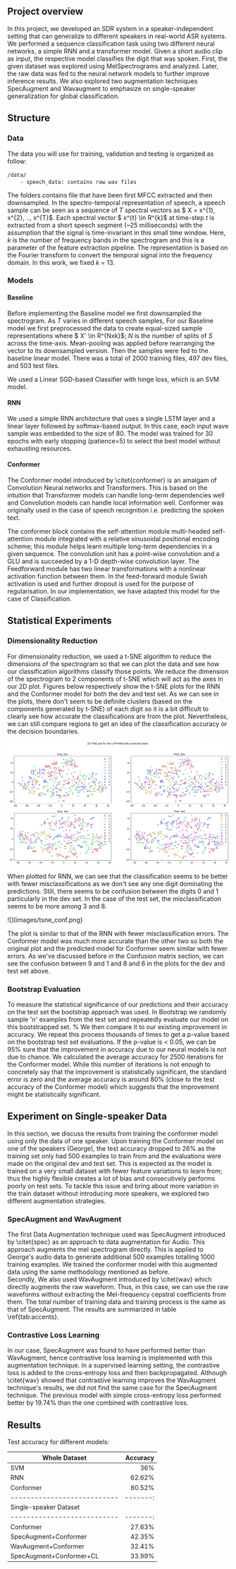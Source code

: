 ## Project overview

In this project, we developed an SDR system in a speaker-independent setting that can generalize to different speakers in real-world ASR systems. We performed a sequence classification task using two different neural networks, a simple RNN and a transformer model. Given a short audio clip as input, the respective model classifies the digit that was spoken. First, the given dataset was explored using MelSpectrograms and analyzed. Later, the raw data was fed to the neural network models to further improve inference results. We also explored two augmentation techniques SpecAugment and Wavaugment to emphasize on single-speaker generalization for global classification.  


## Structure

### Data

The data you will use for training, validation and testing is organized as follow:
```
/data/
    - speech_data: contains raw wav files
```

The folders contains file that have been first MFCC extracted and then downsampled. In the spectro-temporal representation of speech, a speech sample can be seen as a sequence of  $T$  spectral vectors as  $ X = x^{1}, x^{2}, .., x^{T}$. Each spectral vector  $ x^{t} \in R^{k}$  at time-step  $t$  is extracted from a short speech segment (~25 milliseconds) with the assumption that the signal is time-invariant in this small time window. Here,  $k$  is the number of frequency bands in the spectrogram and this is a parameter of the feature extraction pipeline. The representation is based on the Fourier transform to convert the temporal signal into the frequency domain. In this work, we fixed $k$ = 13.


### Models

#### Baseline

Before implementing the Baseline model we first downsampled the spectrogram. As $T$ varies in different speech samples, For our Baseline model we first preprocessed the data to create equal-sized sample representations where $ X' \in R^{Nxk}$; $N$ is the number of splits of $S$ across the time-axis. 
Mean-pooling was applied before rearranging the vector to its downsampled version. Then the samples were fed to the baseline linear model. There was a total of 2000 training files, 497 dev files, and 503 test files. 

We used a Linear SGD-based Classifier with hinge loss, which is an SVM model.

#### RNN 

We used a simple RNN architecture that uses a single LSTM layer and a linear layer followed by softmax-based output. In this case, each input wave sample was embedded to the size of 80. The model was trained for 30 epochs with early stopping (patience=5) to select the best model without exhausting resources.

#### Conformer 

The Conformer model introduced by \citet{conformer} is an amalgam of Convolution Neural networks and Transformers. This is based on the intuition that Transformer models can handle long-term dependencies well and Convolution models can handle local information well. Conformer was originally used in the case of speech recognition i.e. predicting the spoken text. 

The conformer block contains the self-attention module multi-headed self-attention module integrated with a relative sinusoidal positional encoding scheme; this module helps learn multiple long-term dependencies in a given sequence. The convolution unit has a point-wise convolution and a GLU and is succeeded by a 1-D depth-wise convolution layer. The Feedforward module has two linear transformations with a nonlinear activation function  between them. In the feed-forward module  Swish activation is used and further dropout is used for the purpose of regularisation. In our implementation, we have adapted this model for the case of Classification. 


## Statistical Experiments 

### Dimensionality Reduction

For dimensionality reduction, we used a t-SNE algorithm to reduce the dimensions of the spectrogram so that we can plot the data and see how our classification algorithms classify those points. We reduce the dimension of the spectrogram to 2 components of t-SNE which will act as the axes in our 2D plot. Figures below respectively show the t-SNE plots for the RNN and the Conformer model for both the dev and test set. As we can see in the plots, there don't seem to be definite clusters (based on the components generated by t-SNE) of each digit so it is a bit difficult to clearly see how accurate the classifications are from the plot. Nevertheless, we can still compare regions to get an idea of the classification accuracy or the decision boundaries.


![](images/tsne_rnn.png)


When plotted for RNN, we can see that the classification seems to be better with fewer misclassifications as we don't see any one digit dominating the predictions. Still, there seems to be confusion between the digits 0 and 1 particularly in the dev set. In the case of the test set, the misclassification seems to be more among 3 and 8.


![](images/tsne_conf.png}


The plot is similar to that of the RNN with fewer misclassification errors. The Conformer model was much more accurate than the other two so both the original plot and the predicted model for Conformer seem similar with fewer errors. As we've discussed before in the Confusion matrix section, we can see the confusion between 9 and 1 and 8 and 6 in the plots for the dev and test set above.


### Bootstrap Evaluation

To measure the statistical significance of our predictions and their accuracy on the test set the bootstrap approach was used. In Bootstrap we randomly sample 'n' examples from the test set and repeatedly evaluate our model on this bootstrapped set. 
% We then compare it to our existing improvement in accuracy. We repeat this process thousands of times to get a p-value based on the bootstrap test set evaluations. If the p-value is < 0.05, we can be 95% sure that the improvement in accuracy due to our neural models is not due to chance. We calculated the average accuracy for 2500 iterations for the Conformer model. While this number of iterations is not enough to concretely say that the improvement is statistically significant, the standard error is zero and the average accuracy is around 80% (close to the test accuracy of the Conformer model) which suggests that the improvement might
be statistically significant. 

## Experiment on Single-speaker Data

In this section, we discuss the results from training the conformer model using only the data of one speaker. Upon training the Conformer model on one of the speakers (George), the test accuracy dropped to 26% as the training set only had 500 examples to train from and the evaluations were made on the original dev and test set. This is expected as the model is trained on a very small dataset with fewer feature variations to learn from; thus the highly flexible creates a lot of bias and consecutively performs poorly on test sets. To tackle this issue and bring about more variation in the train dataset without introducing more speakers, we explored two different augmentation strategies. 

### SpecAugment and WavAugment 

The first Data Augmentation technique used was SpecAugment introduced by \citet{spec} as an approach to data augmentation for Audio. This approach augments the mel spectrogram directly. This is applied to George's audio data to generate additional 500 examples totalling 1000 training examples. We trained the conformer model with this augmented data using the same methodology mentioned as before.  
Secondly, We also used WavAugment introduced by \citet{wav} which directly augments the raw waveform. Thus, in this case, we can use the raw waveforms without extracting the Mel-frequency cepstral coefficients from them. The total number of training data and training process is the same as that of SpecAugment. The results are summarized  in table \ref{tab:accents}.

### Contrastive Loss Learning 

In our case, SpecAugment was found to have performed better than WavAugment, hence contrastive loss learning is implemented with this augmentation technique. In a supervised learning setting, the contrastive loss is added to the cross-entropy loss and then backpropagated. Although \citet{wav} showed that contrastive learning improves the WavAugment technique's results, we did not find the same case for the SpecAugment technique. The previous model with simple cross-entropy loss performed better by 19.74% than the one combined with contrastive loss. 


## Results 
Test accuracy for different models:

|Whole Dataset              |Accuracy|
|---------------------------|-------:|
|SVM                        |     36%|
|RNN                        |  62.62%|
|Conformer                  |  80.52%|
|---------------------------|-------:|
|Single-speaker Dataset     |        |
|---------------------------|-------:|
|Conformer                  |  27.63%|
|SpecAugment+Conformer      |  42.35%|
|WavAugment+Conformer       |  32.41%| 
|SpecAugment+Conformer+CL   |  33.99%|


